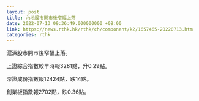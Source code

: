 ```yaml
---
layout: post
title: 內地股市開市後窄幅上落
date: 2022-07-13 09:36:49.000000000 +08:00
link: https://news.rthk.hk/rthk/ch/component/k2/1657465-20220713.htm
categories: rthk
---
```


滬深股市開市後窄幅上落。

上證綜合指數較早時報3281點，升0.29點。

深證成份指數報12424點，跌14點。

創業板指數報2702點，跌0.36點。
